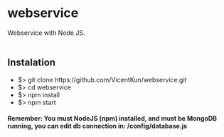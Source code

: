 # webservice
Webservice with Node JS.
<br><br>
<h2>Instalation</h2>
<ul>
	<li>$> git clone https://github.com/VicentKun/webservice.git</li>
	<li>$> cd webservice</li>
	<li>$> npm install</li>
	<li>$> npm start</li>
</ul>

<h4>Remember: You must NodeJS (npm) installed, and must be MongoDB running, you can edit db connection in: /config/database.js</h4>
